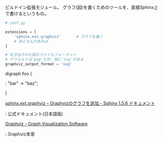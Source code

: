 ビルドイン拡張モジュール。
グラフ(図)を書くためのツールを、直接Sphinx上で書けるというもの。

~~~ python
# conf.py

extensions = [
    'sphinx.ext.graphviz'       # グラフを書く
    # あとなんかあれば
]

# 吐き出された図のファイルフォーマット
# デフォルトは'png'だが、他に'svg'がある
graphviz_output_format = 'svg'
~~~

<div class="graphviz" markdown="1">

digraph foo {

:   "bar" -&gt; "baz";

}

</div>

<div class="seealso" markdown="1">

[sphinx.ext.graphviz – Graphvizのグラフを追加 - Sphinx 1.5.6 ドキュメント](http://www.sphinx-doc.org/ja/stable/ext/graphviz.html#module-sphinx.ext.graphviz)

:   公式ドキュメント(日本語版)

[Graphviz - Graph Visualization Software](http://graphviz.org/)

:   Graphviz本家

</div>
